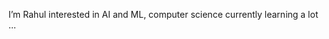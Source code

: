 I’m Rahul 
interested in AI and ML, computer science
currently learning a lot ...


<!---
rahulrahu1/rahulrahu1 is a ✨ special ✨ repository because its `README.md` (this file) appears on your GitHub profile.
You can click the Preview link to take a look at your changes.
--->
